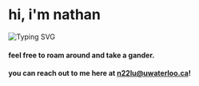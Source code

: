 # hi, i'm nathan

<img src="https://readme-typing-svg.demolab.com?font=Fira+Code&pause=1000&color=74dbca&center=false&vCenter=true&width=480&lines=engineering+@+UWaterloo.;software+eng+%7C+ml+%7C+data+science.;currently+building+some+cool+ai%20agents." alt="Typing SVG" />

#### feel free to roam around and take a gander.

#### you can reach out to me here at n22lu@uwaterloo.ca!
